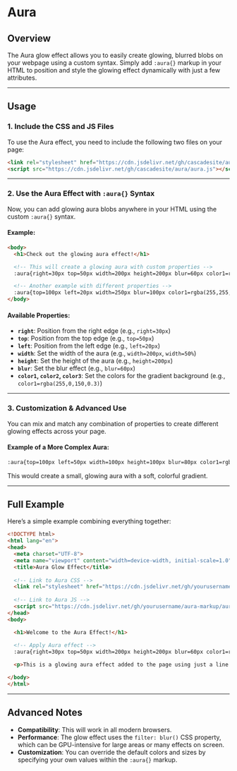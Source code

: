 # Aura

## Overview

The Aura glow effect allows you to easily create glowing, blurred blobs on your webpage using a custom syntax. Simply add `:aura{}` markup in your HTML to position and style the glowing effect dynamically with just a few attributes.

---

## Usage

### 1. Include the CSS and JS Files

To use the Aura effect, you need to include the following two files on your page:

```html
<link rel="stylesheet" href="https://cdn.jsdelivr.net/gh/cascadesite/aura/aura.css">
<script src="https://cdn.jsdelivr.net/gh/cascadesite/aura/aura.js"></script>
```

---

### 2. Use the Aura Effect with `:aura{}` Syntax

Now, you can add glowing aura blobs anywhere in your HTML using the custom `:aura{}` syntax.

#### Example:

```html
<body>
  <h1>Check out the glowing aura effect!</h1>

  <!-- This will create a glowing aura with custom properties -->
  :aura{right=30px top=50px width=200px height=200px blur=60px color1=rgba(255,0,150,0.3) color2=rgba(0,200,255,0.3) color3=rgba(0,255,150,0.3)}

  <!-- Another example with different properties -->
  :aura{top=100px left=20px width=250px blur=100px color1=rgba(255,255,0,0.2) color2=rgba(255,0,0,0.2) color3=rgba(0,0,255,0.2)}
</body>
```

#### Available Properties:

- **`right`**: Position from the right edge (e.g., `right=30px`)
- **`top`**: Position from the top edge (e.g., `top=50px`)
- **`left`**: Position from the left edge (e.g., `left=20px`)
- **`width`**: Set the width of the aura (e.g., `width=200px`, `width=50%`)
- **`height`**: Set the height of the aura (e.g., `height=200px`)
- **`blur`**: Set the blur effect (e.g., `blur=60px`)
- **`color1`, `color2`, `color3`**: Set the colors for the gradient background (e.g., `color1=rgba(255,0,150,0.3)`)

---

### 3. Customization & Advanced Use

You can mix and match any combination of properties to create different glowing effects across your page.

#### Example of a More Complex Aura:

```html
:aura{top=100px left=50px width=100px height=100px blur=80px color1=rgba(255,0,150,0.5) color2=rgba(0,200,255,0.5) color3=rgba(0,255,150,0.5)}
```

This would create a small, glowing aura with a soft, colorful gradient.

---

## Full Example

Here’s a simple example combining everything together:

```html
<!DOCTYPE html>
<html lang="en">
<head>
  <meta charset="UTF-8">
  <meta name="viewport" content="width=device-width, initial-scale=1.0">
  <title>Aura Glow Effect</title>
  
  <!-- Link to Aura CSS -->
  <link rel="stylesheet" href="https://cdn.jsdelivr.net/gh/yourusername/aura-markup/aura.css">
  
  <!-- Link to Aura JS -->
  <script src="https://cdn.jsdelivr.net/gh/yourusername/aura-markup/aura.js"></script>
</head>
<body>

  <h1>Welcome to the Aura Effect!</h1>
  
  <!-- Apply Aura effect -->
  :aura{right=30px top=50px width=200px height=200px blur=60px color1=rgba(255,0,150,0.3) color2=rgba(0,200,255,0.3) color3=rgba(0,255,150,0.3)}

  <p>This is a glowing aura effect added to the page using just a line of markup.</p>

</body>
</html>
```

---

## Advanced Notes

- **Compatibility**: This will work in all modern browsers.
- **Performance**: The glow effect uses the `filter: blur()` CSS property, which can be GPU-intensive for large areas or many effects on screen.
- **Customization**: You can override the default colors and sizes by specifying your own values within the `:aura{}` markup.